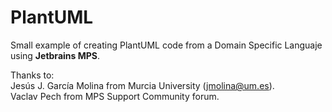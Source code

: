 # PlantUML
Small example of creating PlantUML code from a Domain Specific Languaje using **Jetbrains MPS**.

Thanks to:<br>
Jesús J. García Molina from Murcia University (jmolina@um.es).<br>
Vaclav Pech from MPS Support Community forum.<br>
